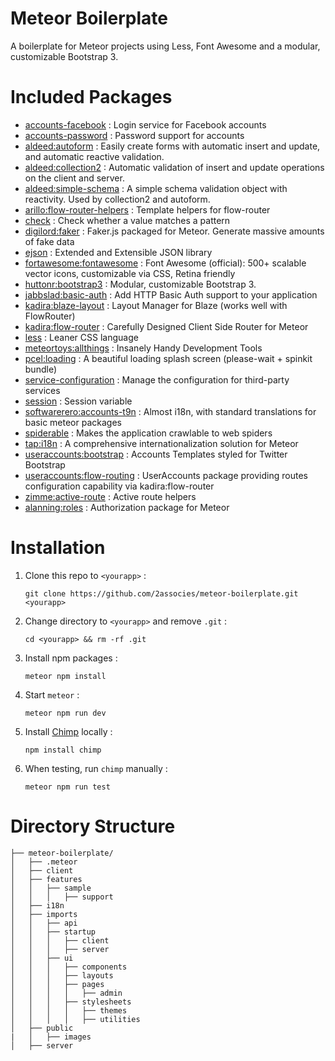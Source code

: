 # Meteor Boilerplate

A boilerplate for Meteor projects using Less, Font Awesome and a modular, customizable Bootstrap 3.

# Included Packages

- [accounts-facebook](https://atmospherejs.com/meteor/accounts-facebook) : Login service for Facebook accounts
- [accounts-password](https://atmospherejs.com/meteor/accounts-password) : Password support for accounts
- [aldeed:autoform](https://atmospherejs.com/aldeed/autoform) : Easily create forms with automatic insert and update, and automatic reactive validation.
- [aldeed:collection2](https://atmospherejs.com/aldeed/collection2) : Automatic validation of insert and update operations on the client and server.
- [aldeed:simple-schema](https://atmospherejs.com/aldeed/simple-schema) : A simple schema validation object with reactivity. Used by collection2 and autoform.
- [arillo:flow-router-helpers](https://atmospherejs.com/arillo/flow-router-helpers) : Template helpers for flow-router
- [check](https://atmospherejs.com/meteor/check) : Check whether a value matches a pattern
- [digilord:faker](https://atmospherejs.com/digilord/faker) : Faker.js packaged for Meteor. Generate massive amounts of fake data
- [ejson](https://atmospherejs.com/meteor/ejson) : Extended and Extensible JSON library
- [fortawesome:fontawesome](https://atmospherejs.com/fortawesome/fontawesome) : Font Awesome (official): 500+ scalable vector icons, customizable via CSS, Retina friendly
- [huttonr:bootstrap3](https://atmospherejs.com/huttonr/bootstrap3) : Modular, customizable Bootstrap 3.
- [jabbslad:basic-auth](https://atmospherejs.com/meteor/jabbslad:basic-auth) : Add HTTP Basic Auth support to your application
- [kadira:blaze-layout](https://atmospherejs.com/kadira/blaze-layout) : Layout Manager for Blaze (works well with FlowRouter)
- [kadira:flow-router](https://atmospherejs.com/kadira/flow-router) : Carefully Designed Client Side Router for Meteor
- [less](https://atmospherejs.com/meteor/less) : Leaner CSS language
- [meteortoys:allthings](https://atmospherejs.com/meteortoys/allthings) : Insanely Handy Development Tools
- [pcel:loading](https://atmospherejs.com/meteor/pcel:loading) : A beautiful loading splash screen (please-wait + spinkit bundle)
- [service-configuration](https://atmospherejs.com/meteor/service-configuration) : Manage the configuration for third-party services
- [session](https://atmospherejs.com/meteor/session) : Session variable
- [softwarerero:accounts-t9n](https://atmospherejs.com/softwarerero/accounts-t9n) : Almost i18n, with standard translations for basic meteor packages
- [spiderable](https://atmospherejs.com/meteor/spiderable) : Makes the application crawlable to web spiders
- [tap:i18n](https://atmospherejs.com/meteor/tap:i18n) : A comprehensive internationalization solution for Meteor
- [useraccounts:bootstrap](https://atmospherejs.com/useraccounts/bootstrap) : Accounts Templates styled for Twitter Bootstrap
- [useraccounts:flow-routing](https://atmospherejs.com/useraccounts/flow-routing) : UserAccounts package providing routes configuration capability via kadira:flow-router
- [zimme:active-route](https://atmospherejs.com/zimme/active-route) : Active route helpers
- [alanning:roles](https://atmospherejs.com/alanning/roles) : Authorization package for Meteor

# Installation

1. Clone this repo to `<yourapp>` :  

	`git clone https://github.com/2associes/meteor-boilerplate.git <yourapp>`

2. Change directory to `<yourapp>` and remove `.git` :  

	`cd <yourapp> && rm -rf .git`

3. Install npm packages :

	`meteor npm install`

4. Start `meteor` :  

	`meteor npm run dev`

5. Install [Chimp][1] locally :

	`npm install chimp`

6. When testing, run `chimp` manually :  

	`meteor npm run test`

# Directory Structure

```
├── meteor-boilerplate/
│   ├── .meteor
│   ├── client
│   ├── features
│   │   ├── sample
│   │   │   ├── support
│   ├── i18n
│   ├── imports
│   │   ├── api
│   │   ├── startup
│   │   │   ├── client
│   │   │   ├── server
│   │   ├── ui
│   │   │   ├── components
│   │   │   ├── layouts
│   │   │   ├── pages
│   │   │   │   ├── admin
│   │   │   ├── stylesheets
│   │   │   │   ├── themes
│   │   │   │   ├── utilities
│   ├── public
|   │   ├── images
│   ├── server
```

[1]:https://chimp.readme.io
